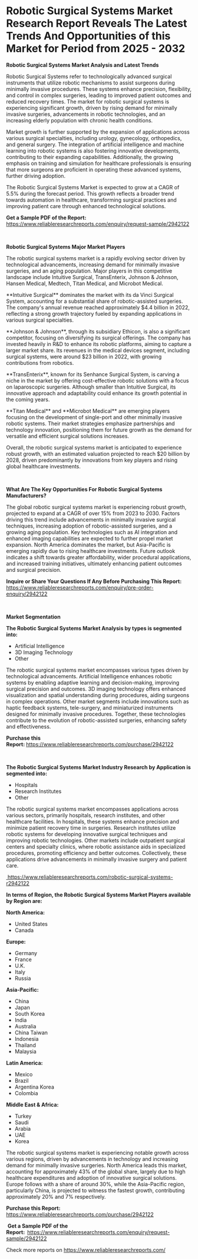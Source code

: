 <p><h1>Robotic Surgical Systems Market Research Report Reveals The Latest Trends And Opportunities of this Market for Period from 2025 - 2032</h1></p><p><strong>Robotic Surgical Systems Market Analysis and Latest Trends</strong></p>
<p><p>Robotic Surgical Systems refer to technologically advanced surgical instruments that utilize robotic mechanisms to assist surgeons during minimally invasive procedures. These systems enhance precision, flexibility, and control in complex surgeries, leading to improved patient outcomes and reduced recovery times. The market for robotic surgical systems is experiencing significant growth, driven by rising demand for minimally invasive surgeries, advancements in robotic technologies, and an increasing elderly population with chronic health conditions.</p><p>Market growth is further supported by the expansion of applications across various surgical specialties, including urology, gynecology, orthopedics, and general surgery. The integration of artificial intelligence and machine learning into robotic systems is also fostering innovative developments, contributing to their expanding capabilities. Additionally, the growing emphasis on training and simulation for healthcare professionals is ensuring that more surgeons are proficient in operating these advanced systems, further driving adoption.</p><p>The Robotic Surgical Systems Market is expected to grow at a CAGR of 5.5% during the forecast period. This growth reflects a broader trend towards automation in healthcare, transforming surgical practices and improving patient care through enhanced technological solutions.</p></p>
<p><strong>Get a Sample PDF of the Report:&nbsp;</strong> <a href="https://www.reliableresearchreports.com/enquiry/request-sample/2942122?utm_campaign=2245&utm_medium=2&utm_source=Github&utm_content=ia&utm_term=15032025&utm_id=robotic-surgical-systems">https://www.reliableresearchreports.com/enquiry/request-sample/2942122</a></p>
<p>&nbsp;</p>
<p><strong>Robotic Surgical Systems Major Market Players</strong></p>
<p><p>The robotic surgical systems market is a rapidly evolving sector driven by technological advancements, increasing demand for minimally invasive surgeries, and an aging population. Major players in this competitive landscape include Intuitive Surgical, TransEnterix, Johnson & Johnson, Hansen Medical, Medtech, Titan Medical, and Microbot Medical.</p><p>**Intuitive Surgical** dominates the market with its da Vinci Surgical System, accounting for a substantial share of robotic-assisted surgeries. The company's annual revenue reached approximately $4.4 billion in 2022, reflecting a strong growth trajectory fueled by expanding applications in various surgical specialties.</p><p>**Johnson & Johnson**, through its subsidiary Ethicon, is also a significant competitor, focusing on diversifying its surgical offerings. The company has invested heavily in R&D to enhance its robotic platforms, aiming to capture a larger market share. Its revenues in the medical devices segment, including surgical systems, were around $23 billion in 2022, with growing contributions from robotics.</p><p>**TransEnterix**, known for its Senhance Surgical System, is carving a niche in the market by offering cost-effective robotic solutions with a focus on laparoscopic surgeries. Although smaller than Intuitive Surgical, its innovative approach and adaptability could enhance its growth potential in the coming years.</p><p>**Titan Medical** and **Microbot Medical** are emerging players focusing on the development of single-port and other minimally invasive robotic systems. Their market strategies emphasize partnerships and technology innovation, positioning them for future growth as the demand for versatile and efficient surgical solutions increases.</p><p>Overall, the robotic surgical systems market is anticipated to experience robust growth, with an estimated valuation projected to reach $20 billion by 2028, driven predominantly by innovations from key players and rising global healthcare investments.</p></p>
<p>&nbsp;</p>
<p><strong>What Are The Key Opportunities For Robotic Surgical Systems Manufacturers?</strong></p>
<p><p>The global robotic surgical systems market is experiencing robust growth, projected to expand at a CAGR of over 15% from 2023 to 2030. Factors driving this trend include advancements in minimally invasive surgical techniques, increasing adoption of robotic-assisted surgeries, and a growing aging population. Key technologies such as AI integration and enhanced imaging capabilities are expected to further propel market expansion. North America dominates the market, but Asia-Pacific is emerging rapidly due to rising healthcare investments. Future outlook indicates a shift towards greater affordability, wider procedural applications, and increased training initiatives, ultimately enhancing patient outcomes and surgical precision.</p></p>
<p><strong>Inquire or Share Your Questions If Any Before Purchasing This Report:</strong> <a href="https://www.reliableresearchreports.com/enquiry/pre-order-enquiry/2942122?utm_campaign=2245&utm_medium=2&utm_source=Github&utm_content=ia&utm_term=15032025&utm_id=robotic-surgical-systems">https://www.reliableresearchreports.com/enquiry/pre-order-enquiry/2942122</a></p>
<p>&nbsp;</p>
<p><strong>Market Segmentation</strong></p>
<p><strong>The Robotic Surgical Systems Market Analysis by types is segmented into:</strong></p>
<p><ul><li>Artificial Intelligence</li><li>3D Imaging Technology</li><li>Other</li></ul></p>
<p><p>The robotic surgical systems market encompasses various types driven by technological advancements. Artificial Intelligence enhances robotic systems by enabling adaptive learning and decision-making, improving surgical precision and outcomes. 3D imaging technology offers enhanced visualization and spatial understanding during procedures, aiding surgeons in complex operations. Other market segments include innovations such as haptic feedback systems, tele-surgery, and miniaturized instruments designed for minimally invasive procedures. Together, these technologies contribute to the evolution of robotic-assisted surgeries, enhancing safety and effectiveness.</p></p>
<p><strong>Purchase this Report:&nbsp;</strong><a href="https://www.reliableresearchreports.com/purchase/2942122?utm_campaign=2245&utm_medium=2&utm_source=Github&utm_content=ia&utm_term=15032025&utm_id=robotic-surgical-systems">https://www.reliableresearchreports.com/purchase/2942122</a></p>
<p>&nbsp;</p>
<p><strong>The Robotic Surgical Systems Market Industry Research by Application is segmented into:</strong></p>
<p><ul><li>Hospitals</li><li>Research Institutes</li><li>Other</li></ul></p>
<p><p>The robotic surgical systems market encompasses applications across various sectors, primarily hospitals, research institutes, and other healthcare facilities. In hospitals, these systems enhance precision and minimize patient recovery time in surgeries. Research institutes utilize robotic systems for developing innovative surgical techniques and improving robotic technologies. Other markets include outpatient surgical centers and specialty clinics, where robotic assistance aids in specialized procedures, promoting efficiency and better outcomes. Collectively, these applications drive advancements in minimally invasive surgery and patient care.</p></p>
<p><a href="https://www.reliableresearchreports.com/robotic-surgical-systems-r2942122?utm_campaign=2245&utm_medium=2&utm_source=Github&utm_content=ia&utm_term=15032025&utm_id=robotic-surgical-systems">&nbsp;https://www.reliableresearchreports.com/robotic-surgical-systems-r2942122</a></p>
<p><strong>In terms of Region, the Robotic Surgical Systems Market Players available by Region are:</strong></p>
<p>
    <p> <strong> North America: </strong>
        <ul>
            <li>United States</li>
            <li>Canada</li>
        </ul>
        </p> 
    <p> <strong> Europe: </strong>
        <ul>
            <li>Germany</li>
            <li>France</li>
            <li>U.K.</li>
            <li>Italy</li>
            <li>Russia</li>
        </ul>
        </p> 
    <p> <strong> Asia-Pacific: </strong>
        <ul>
            <li>China</li>
            <li>Japan</li>
            <li>South Korea</li>
            <li>India</li>
            <li>Australia</li>
            <li>China Taiwan</li>
            <li>Indonesia</li>
            <li>Thailand</li>
            <li>Malaysia</li>
        </ul>
        </p> 
    <p> <strong> Latin America: </strong>
        <ul>
            <li>Mexico</li>
            <li>Brazil</li>
            <li>Argentina Korea</li>
            <li>Colombia</li>
        </ul>
        </p> 
    <p> <strong> Middle East & Africa: </strong>
        <ul>
            <li>Turkey</li>
            <li>Saudi</li>
            <li>Arabia</li>
            <li>UAE</li>
            <li>Korea</li>
        </ul>
    </p>
    </p>
<p><p>The robotic surgical systems market is experiencing notable growth across various regions, driven by advancements in technology and increasing demand for minimally invasive surgeries. North America leads this market, accounting for approximately 43% of the global share, largely due to high healthcare expenditures and adoption of innovative surgical solutions. Europe follows with a share of around 30%, while the Asia-Pacific region, particularly China, is projected to witness the fastest growth, contributing approximately 20% and 7% respectively.</p></p>
<p><strong>Purchase this Report: </strong><a href="https://www.reliableresearchreports.com/purchase/2942122?utm_campaign=2245&utm_medium=2&utm_source=Github&utm_content=ia&utm_term=15032025&utm_id=robotic-surgical-systems">https://www.reliableresearchreports.com/purchase/2942122</a></p>
<p>&nbsp;<strong>Get a Sample PDF of the Report:&nbsp;&nbsp;</strong><a href="https://www.reliableresearchreports.com/enquiry/request-sample/2942122?utm_campaign=2245&utm_medium=2&utm_source=Github&utm_content=ia&utm_term=15032025&utm_id=robotic-surgical-systems">https://www.reliableresearchreports.com/enquiry/request-sample/2942122</a></p>
<p><strong></strong></p>
<p>Check more reports on <a href="https://www.reliableresearchreports.com/?utm_campaign=2245&utm_medium=2&utm_source=Github&utm_content=ia&utm_term=15032025&utm_id=robotic-surgical-systems">https://www.reliableresearchreports.com/</a></p>